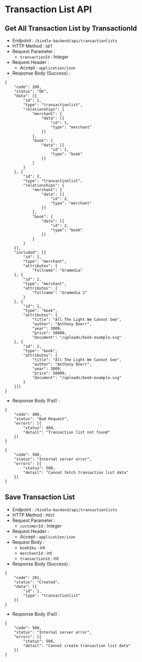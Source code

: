 # Transaction List API

## Get All Transaction List by TransactionId
- Endpoint : `/kindle-backend/api/transactionlists`
- HTTP Method : `GET`
- Request Parameter :
	- `transactionId` : Integer
- Request Header :
	- Accept : `application/json`
- Response Body (Success) :
```
{
	"code": 200,
	"status": "OK",
	"data": [{
		"id": 1,
		"type": "transactionlist",
		"relationships": {
			"merchant": {
				"data": [{
					"id": 1,
					"type": "merchant"
				}]
			},
			"book": {
				"data": [{
					"id": 1,
					"type": "book"
				}]
			}
		}
	}, {
		"id": 2,
		"type": "transactionlist",
		"relationships": {
			"merchant": {
				"data": [{
					"id": 2,
					"type": "merchant"
				}]
			},
			"book": {
				"data": [{
					"id": 2,
					"type": "book"
				}]
			}
		}
	}],
	"included": [{
		"id": 1,
		"type": "merchant",
		"attributes": {
			"fullname": "Gramedia"
	}, {
		"id": 2,
		"type": "merchant",
		"attributes": {
			"fullname": "Gramedia 2"
		}
	}, {
		"id": 1,
		"type": "book",
		"attributes": {
			"title": "All The Light We Cannot See",
			"author": "Anthony Doerr",
			"year": 2009,
			"price": 50000,
			"document": "/uploads/book-example.svg"
	}, {
		"id": 2,
		"type": "book",
		"attributes": {
			"title": "All The Light We Cannot See",
			"author": "Anthony Doerr",
			"year": 2009,
			"price": 50000,
			"document": "/uploads/book-example.svg"
		}
	}]]
}
```
- Response Body (Fail) :
```
{
	"code": 400,
	"status": "Bad Request",
	"errors": [{
		"status": 404,
		"detail": "Transaction list not found"
	}]
}
```
```
{
	"code": 500,
	"status": "Internal server error",
	"errors": [{
		"status": 500,
		"detail": "Cannot fetch transaction list data"
	}]
}
```

## Save Transaction List
- Endpoint : `/kindle-backend/api/transactionlists`
- HTTP Method : `POST`
- Request Parameter :
	- `customerId` : Integer
- Request Header :
	- Accept : `application/json`
- Request Body :
	- `bookSku` : int
	- `merchantId` : int
	- `transactionId` : int
- Response Body (Success) :
```
{
	"code": 201,
	"status": "Created",
	"data": [{
		"id": 1,
		"type": "transactionlist"
	}]
}
```
- Response Body (Fail) :
```
{
	"code": 500,
	"status": "Internal server error",
	"errors": [{
		"status": 500,
		"detail": "Cannot create transaction list data"
	}]
}
```
